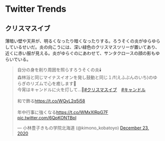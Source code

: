 # Twitter Trends

## クリスマスイブ

薄暗い壁や天井が、明るくなったり暗くなったりする。ろうそくの炎がゆらゆらしているせいだ。炎の向こうには、深い緑色のクリスマスツリーが置いてあり、近くに赤い服が見える。炎がゆらぐのにあわせて、サンタクロースの顔の影もゆらいでいる。

<blockquote class="twitter-tweet"><p lang="ja" dir="ltr">自分の身を削り周囲を照らすろうそくの炎🕯️<br>森林浴と同じマイナスイオンを発し鼓動と同じ１/f(えふぶんのいち)のゆらぎのリズムで心を癒します💚<br>今宵はキャンドルに火を灯して…🎄<a href="https://twitter.com/hashtag/%E3%82%AF%E3%83%AA%E3%82%B9%E3%83%9E%E3%82%B9%E3%82%A4%E3%83%96?src=hash&amp;ref_src=twsrc%5Etfw">#クリスマスイブ</a>　<a href="https://twitter.com/hashtag/%E3%82%AD%E3%83%A3%E3%83%B3%E3%83%89%E3%83%AB?src=hash&amp;ref_src=twsrc%5Etfw">#キャンドル</a><br><br>和で飾る<a href="https://t.co/WQyL2q5i58">https://t.co/WQyL2q5i58</a><br><br>年中行事に強くなる<a href="https://t.co/WMxXlRpG7F">https://t.co/WMxXlRpG7F</a> <a href="https://t.co/6QpKONTBpl">pic.twitter.com/6QpKONTBpl</a></p>&mdash; 小林豊子きもの学院北海道 (@kimono_kobatoyo) <a href="https://twitter.com/kimono_kobatoyo/status/1341880471907520512?ref_src=twsrc%5Etfw">December 23, 2020</a></blockquote> <script async src="https://platform.twitter.com/widgets.js" charset="utf-8"></script>

